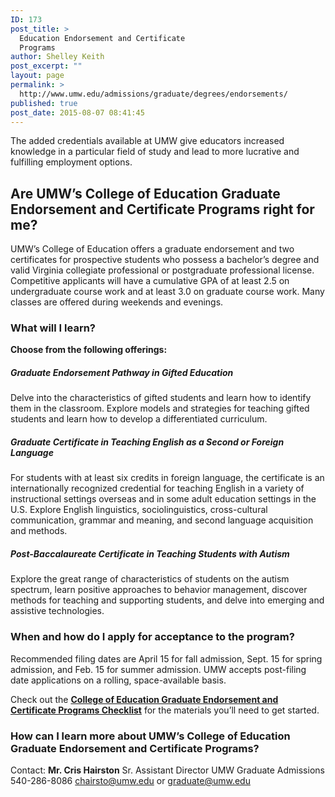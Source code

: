 ```yaml
---
ID: 173
post_title: >
  Education Endorsement and Certificate
  Programs
author: Shelley Keith
post_excerpt: ""
layout: page
permalink: >
  http://www.umw.edu/admissions/graduate/degrees/endorsements/
published: true
post_date: 2015-08-07 08:41:45
---
```

The added credentials available at UMW give educators increased knowledge in a particular field of study and lead to more lucrative and fulfilling employment options.
<h2><strong>Are UMW’s College of Education Graduate Endorsement and Certificate Programs right for me?</strong></h2>
UMW’s College of Education offers a graduate endorsement and two certificates for prospective students who possess a bachelor’s degree and valid Virginia collegiate professional or postgraduate professional license. Competitive applicants will have a cumulative GPA of at least 2.5 on undergraduate course work and at least 3.0 on graduate course work. Many classes are offered during weekends and evenings.
<h3><strong>What will I learn?</strong></h3>
<strong>Choose from the following offerings:</strong>
<h5><strong>Graduate Endorsement Pathway in Gifted Education</strong></h5>
Delve into the characteristics of gifted students and learn how to identify them in the classroom. Explore models and strategies for teaching gifted students and learn how to develop a differentiated curriculum.
<h5><strong>Graduate Certificate in Teaching English as a Second or Foreign Language</strong></h5>
For students with at least six credits in foreign language, the certificate is an internationally recognized credential for teaching English in a variety of instructional settings overseas and in some adult education settings in the U.S. Explore English linguistics, sociolinguistics, cross-cultural communication, grammar and meaning, and second language acquisition and methods.
<h5><strong>Post-Baccalaureate Certificate in Teaching Students with Autism</strong></h5>
Explore the great range of characteristics of students on the autism spectrum, learn positive approaches to behavior management, discover methods for teaching and supporting students, and delve into emerging and assistive technologies.
<h3><strong>When and how do I apply for acceptance to the program</strong>?</h3>
Recommended filing dates are April 15 for fall admission, Sept. 15 for spring admission, and Feb. 15 for summer admission. UMW accepts post-filing date applications on a rolling, space-available basis.

Check out the <a href="http://www.umw.edu/admissions/graduate/degrees/endorsements/endorsement-checklist/"><strong>College of Education Graduate Endorsement and Certificate Programs Checklist</strong></a> for the materials you’ll need to get started.
<h3><strong>How can I learn more about UMW’s College of Education Graduate Endorsement and Certificate Programs?</strong></h3>
Contact:
<strong>Mr. Cris Hairston</strong>
Sr. Assistant Director
UMW Graduate Admissions
540-286-8086
<a href="mailto:chairsto@umw.edu">chairsto@umw.edu</a> or <a href="mailto:graduate@umw.edu">graduate@umw.edu</a>